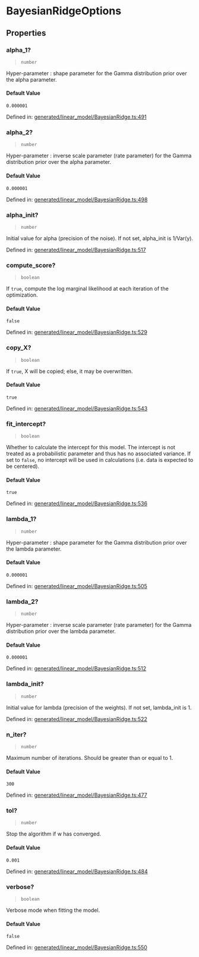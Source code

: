# BayesianRidgeOptions

## Properties

### alpha\_1?

> `number`

Hyper-parameter : shape parameter for the Gamma distribution prior over the alpha parameter.

#### Default Value

`0.000001`

Defined in:  [generated/linear\_model/BayesianRidge.ts:491](https://github.com/transitive-bullshit/scikit-learn-ts/blob/b59c1ff/packages/sklearn/src/generated/linear_model/BayesianRidge.ts#L491)

### alpha\_2?

> `number`

Hyper-parameter : inverse scale parameter (rate parameter) for the Gamma distribution prior over the alpha parameter.

#### Default Value

`0.000001`

Defined in:  [generated/linear\_model/BayesianRidge.ts:498](https://github.com/transitive-bullshit/scikit-learn-ts/blob/b59c1ff/packages/sklearn/src/generated/linear_model/BayesianRidge.ts#L498)

### alpha\_init?

> `number`

Initial value for alpha (precision of the noise). If not set, alpha\_init is 1/Var(y).

Defined in:  [generated/linear\_model/BayesianRidge.ts:517](https://github.com/transitive-bullshit/scikit-learn-ts/blob/b59c1ff/packages/sklearn/src/generated/linear_model/BayesianRidge.ts#L517)

### compute\_score?

> `boolean`

If `true`, compute the log marginal likelihood at each iteration of the optimization.

#### Default Value

`false`

Defined in:  [generated/linear\_model/BayesianRidge.ts:529](https://github.com/transitive-bullshit/scikit-learn-ts/blob/b59c1ff/packages/sklearn/src/generated/linear_model/BayesianRidge.ts#L529)

### copy\_X?

> `boolean`

If `true`, X will be copied; else, it may be overwritten.

#### Default Value

`true`

Defined in:  [generated/linear\_model/BayesianRidge.ts:543](https://github.com/transitive-bullshit/scikit-learn-ts/blob/b59c1ff/packages/sklearn/src/generated/linear_model/BayesianRidge.ts#L543)

### fit\_intercept?

> `boolean`

Whether to calculate the intercept for this model. The intercept is not treated as a probabilistic parameter and thus has no associated variance. If set to `false`, no intercept will be used in calculations (i.e. data is expected to be centered).

#### Default Value

`true`

Defined in:  [generated/linear\_model/BayesianRidge.ts:536](https://github.com/transitive-bullshit/scikit-learn-ts/blob/b59c1ff/packages/sklearn/src/generated/linear_model/BayesianRidge.ts#L536)

### lambda\_1?

> `number`

Hyper-parameter : shape parameter for the Gamma distribution prior over the lambda parameter.

#### Default Value

`0.000001`

Defined in:  [generated/linear\_model/BayesianRidge.ts:505](https://github.com/transitive-bullshit/scikit-learn-ts/blob/b59c1ff/packages/sklearn/src/generated/linear_model/BayesianRidge.ts#L505)

### lambda\_2?

> `number`

Hyper-parameter : inverse scale parameter (rate parameter) for the Gamma distribution prior over the lambda parameter.

#### Default Value

`0.000001`

Defined in:  [generated/linear\_model/BayesianRidge.ts:512](https://github.com/transitive-bullshit/scikit-learn-ts/blob/b59c1ff/packages/sklearn/src/generated/linear_model/BayesianRidge.ts#L512)

### lambda\_init?

> `number`

Initial value for lambda (precision of the weights). If not set, lambda\_init is 1.

Defined in:  [generated/linear\_model/BayesianRidge.ts:522](https://github.com/transitive-bullshit/scikit-learn-ts/blob/b59c1ff/packages/sklearn/src/generated/linear_model/BayesianRidge.ts#L522)

### n\_iter?

> `number`

Maximum number of iterations. Should be greater than or equal to 1.

#### Default Value

`300`

Defined in:  [generated/linear\_model/BayesianRidge.ts:477](https://github.com/transitive-bullshit/scikit-learn-ts/blob/b59c1ff/packages/sklearn/src/generated/linear_model/BayesianRidge.ts#L477)

### tol?

> `number`

Stop the algorithm if w has converged.

#### Default Value

`0.001`

Defined in:  [generated/linear\_model/BayesianRidge.ts:484](https://github.com/transitive-bullshit/scikit-learn-ts/blob/b59c1ff/packages/sklearn/src/generated/linear_model/BayesianRidge.ts#L484)

### verbose?

> `boolean`

Verbose mode when fitting the model.

#### Default Value

`false`

Defined in:  [generated/linear\_model/BayesianRidge.ts:550](https://github.com/transitive-bullshit/scikit-learn-ts/blob/b59c1ff/packages/sklearn/src/generated/linear_model/BayesianRidge.ts#L550)
